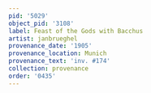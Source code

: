 ```yaml
---
pid: '5029'
object_pid: '3108'
label: Feast of the Gods with Bacchus
artist: janbrueghel
provenance_date: '1905'
provenance_location: Munich
provenance_text: 'inv. #174'
collection: provenance
order: '0435'
---
```

